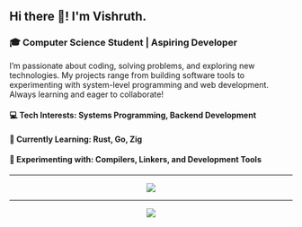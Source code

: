 ## Hi there 👋! I'm Vishruth.

### 🎓 Computer Science Student | Aspiring Developer

I’m passionate about coding, solving problems, and exploring new technologies.
My projects range from building software tools to experimenting with 
system-level programming and web development. Always learning and eager to collaborate!

#### 💻 Tech Interests: Systems Programming, Backend Development
#### 🌱 Currently Learning: Rust, Go, Zig
#### 🧪 Experimenting with: Compilers, Linkers, and Development Tools

---

<p align="center">
    <picture>
        <source
            srcset="https://github-readme-stats.vercel.app/api?username=vishruth-thimmaiah&show_icons=true&theme=github_dark_dimmed&hide_border=true&show=prs_merged&card_width=500"
            media="(prefers-color-scheme: dark)"
        />
        <img src="https://github-readme-stats.vercel.app/api?username=vishruth-thimmaiah&show_icons=true&theme=rose&show=prs_merged&card_width=500" />
    </picture>
</p>

---

<p align="center">
    <picture>
        <source
            srcset="https://github-readme-stats.vercel.app/api/top-langs/?username=vishruth-thimmaiah&size_weight=0.5&count_weight=0.5&layout=compact&hide=html%2ccss%2cscss%2cshell%2cdockerfile&theme=github_dark_dimmed&hide_border=true&card_width=500"
            media="(prefers-color-scheme: dark)"
            align="center"
        />
        <img src="https://github-readme-stats.vercel.app/api/top-langs/?username=vishruth-thimmaiah&size_weight=0.5&count_weight=0.5&layout=compact&hide=html%2ccss%2cscss%2cshell%2cdockerfile&theme=rose&card_width=500" />
    </picture>
</p>
